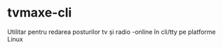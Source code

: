 tvmaxe-cli
==========

Utilitar pentru redarea posturilor tv și radio -online în cli/tty pe platforme Linux